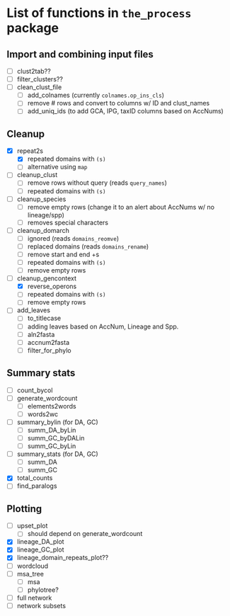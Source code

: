 # List of functions in `the_process` package

## Import and combining input files
- [ ] clust2tab??
- [ ] filter_clusters??
- [ ] clean_clust_file
  - [ ] add_colnames (currently `colnames.op_ins_cls`)
  - [ ] remove # rows and convert to columns w/ ID and clust_names
  - [ ] add_uniq_ids (to add GCA, IPG, taxID columns based on AccNums)

## Cleanup
- [x] repeat2s
  - [x] repeated domains with `(s)`
  - [ ] alternative using `map`
  
- [ ] cleanup_clust
  - [ ] remove rows without query (reads `query_names`)
  - [ ] repeated domains with `(s)`
  
- [ ] cleanup_species
  - [ ] remove empty rows (change it to an alert about AccNums w/ no lineage/spp)
  - [ ] removes special characters

- [ ] cleanup_domarch
  - [ ] ignored           (reads `domains_reomve`)
  - [ ] replaced domains  (reads `domains_rename`)
  - [ ] remove start and end +s
  - [ ] repeated domains with `(s)`
  - [ ] remove empty rows
  
- [ ] cleanup_gencontext
  - [x] reverse_operons
  - [ ] repeated domains with `(s)`
  - [ ] remove empty rows

- [ ] add_leaves
  - [ ] to_titlecase
  - [ ] adding leaves based on AccNum, Lineage and Spp.
  - [ ] aln2fasta
  - [ ] accnum2fasta
  - [ ] filter_for_phylo

## Summary stats
- [ ] count_bycol
- [ ] generate_wordcount
  - [ ] elements2words
  - [ ] words2wc
- [ ] summary_bylin (for DA, GC)
  - [ ] summ_DA_byLin
  - [ ] summ_GC_byDALin
  - [ ] summ_GC_byLin
- [ ] summary_stats (for DA, GC)
  - [ ] summ_DA
  - [ ] summ_GC
- [x] total_counts
- [ ] find_paralogs

## Plotting
- [ ] upset_plot
  - [ ] should depend on generate_wordcount
- [x] lineage_DA_plot
- [x] lineage_GC_plot
- [x] lineage_domain_repeats_plot??
- [ ] wordcloud
- [ ] msa_tree
  - [ ] msa
  - [ ] phylotree?
- [ ] full network
- [ ] network subsets
